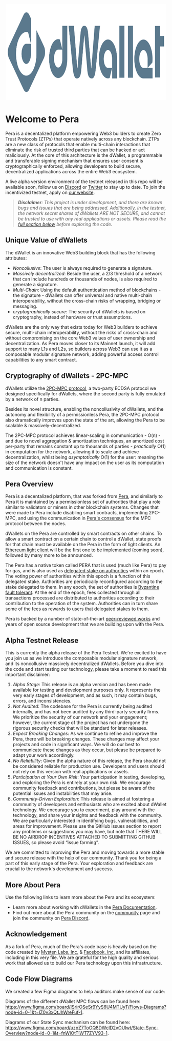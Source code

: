 <p align="center">
<img src="https://github.com/dwallet-labs/dwallet-network/blob/main/docs/static/img/logo.svg" alt="Logo" width="500" height="300">
</p>

# Welcome to Pera

Pera is a decentalized platform empowering Web3 builders to create Zero Trust Protocols (ZTPs) that operate natively across any blockchain. ZTPs are a new class of protocols that enable multi-chain interactions that eliminate the risk of trusted third parties that can be hacked or act maliciously. At the core of this architecture is the dWallet, a programmable and transferable signing mechanism that ensures user consent is cryptographically enforced, allowing developers to build secure, decentralized applications across the entire Web3 ecosystem.

A live alpha version environment of the testnet released in this repo will be available soon, follow us on [Discord](https://discord.gg/dWallet) or [Twitter](https://twitter.com/dWalletNetwork) to stay up to date. To join the incentivized testnet, apply on [our website](https://www.pera.io/apply-incentivized-testnets).

> _***Disclaimer***: This project is under development, and there are known bugs and issues that are being addressed. Additionally, in the testnet, the network secret shares of dWallets ARE NOT SECURE, and cannot be trusted to use with any real applications or assets. Please read the [full section below](#alpha-testnet-release) before exploring the code._

## Unique Value of dWallets

The dWallet is an innovative Web3 building block that has the following attributes:

* _Noncollusive_: The user is always required to generate a signature.
* _Massively decentralized_: Beside the user, a 2/3 threshold of a network that can include hundreds or thousands of nodes, is also required to generate a signature.
* _Multi-Chain_: Using the default authentication method of blockchains - the signature - dWallets can offer universal and native multi-chain interoperability, without the cross-chain risks of wrapping, bridging or messaging.
* _cryptographically secure_: The security of dWallets is based on cryptography, instead of hardware or trust assumptions.

dWallets are the only way that exists today for Web3 builders to achieve secure, multi-chain interoperability, without the risks of cross-chain and without compromising on the core Web3 values of user ownership and decentralization.
As Pera moves closer to its Mainnet launch, it will add support to many L1s and L2s, so builders across Web3 can use it as a composable modular signature network, adding powerful access control capabilities to any smart contract.

## Cryptography of dWallets - 2PC-MPC

dWallets utilize the [2PC-MPC protocol](https://github.com/dwallet-labs/2pc-mpc), a two-party ECDSA protocol we designed specifically for dWallets, where the second party is fully emulated by a network of n parties.

Besides its novel structure, enabling the noncollusivity of dWallets, and the autonomy and flexibility of a permissionless Pera, the 2PC-MPC protocol also dramatically improves upon the state of the art, allowing the Pera to be scalable & massively-decentralized.

The 2PC-MPC protocol achieves linear-scaling in communication - O(n) - and due to novel aggregation & amortization techniques, an amortized cost per-party that remains constant up to thousands of parties - _practically_ O(1) in computation for the network, allowing it to scale and achieve decentralization, whilst being _asymptotically_ O(1) for the user: meaning the size of the network doesn't have any impact on the user as its computation and communication is constant.
## Pera Overview

Pera is a decentalized platform, that was forked from [Pera](https://github.com/MystenLabs/sui), and similarly to Pera it is maintained by a permissionless set of authorities that play a role similar to validators or miners in other blockchain systems. Changes that were made to Pera include disabling smart contracts, implementing 2PC-MPC, and using the communication in [Pera's consensus](https://github.com/MystenLabs/sui/tree/main/narwhal) for the MPC protocol between the nodes.

dWallets on the Pera are controlled by smart contracts on other chains. To allow a smart contract on a certain chain to control a dWallet, state proofs for that chain must be available on the Pera in the form of light clients. An [Ethereum light client](https://github.com/a16z/helios) will be the first one to be implemented (coming soon), followed by many more to be announced.

The Pera has a native token called PERA that is used (much like Pera) to pay for gas, and is also used as [delegated stake on authorities](https://learn.bybit.com/blockchain/delegated-proof-of-stake-dpos/) within an epoch. The voting power of authorities within this epoch is a function of this delegated stake. Authorities are periodically reconfigured according to the stake delegated to them. In any epoch, the set of authorities is [Byzantine fault tolerant](https://pmg.csail.mit.edu/papers/osdi99.pdf). At the end of the epoch, fees collected through all transactions processed are distributed to authorities according to their contribution to the operation of the system. Authorities can in turn share some of the fees as rewards to users that delegated stakes to them.

Pera is backed by a number of state-of-the-art [peer-reviewed works](https://github.com/MystenLabs/sui/blob/main/docs/content/references/research-papers.mdx) and years of open source development that we are building upon with the Pera.

## Alpha Testnet Release

This is currently the alpha release of the Pera Testnet. We're excited to have you join us as we introduce the composable modular signature network, and its noncollusive massively decentralized dWallets. Before you dive into the code and start testing our technology, please take a moment to read this important disclaimer:

1. _Alpha Stage_: This release is an alpha version and has been made available for testing and development purposes only. It represents the very early stages of development, and as such, it may contain bugs, errors, and inconsistencies.
1. _Not Audited_: The codebase for the Pera is currently being audited internally, and has not been audited by any third-party security firms. We prioritize the security of our network and your engagement; however, the current stage of the project has not undergone the rigorous security checks that will be standard for later releases.
1. _Expect Breaking Changes_: As we continue to refine and improve the Pera, there will be breaking changes. These changes may affect your projects and code in significant ways. We will do our best to communicate these changes as they occur, but please be prepared to adapt your work accordingly.
1. _No Reliability_: Given the alpha nature of this release, the Pera should not be considered reliable for production use. Developers and users should not rely on this version with real applications or assets.
1. _Participation at Your Own Risk_: Your participation in testing, developing, and exploring the Pera is entirely at your own risk. We encourage community feedback and contributions, but please be aware of the potential issues and instabilities that may arise.
1. _Community-Driven Exploration_: This release is aimed at fostering a community of developers and enthusiasts who are excited about dWallet technology. We encourage you to experiment, play around with the technology, and share your insights and feedback with the community. We are particularly interested in identifying bugs, vulnerabilities, and areas for improvement. Please use the GitHub issues section to report any problems or suggestions you may have, but note that THERE WILL BE NO AIRDROP INCENTIVES ATTACHED TO SUBMITTING GITHUB ISSUES, so please avoid “issue farming”.

We are committed to improving the Pera and moving towards a more stable and secure release with the help of our community. Thank you for being a part of this early stage of the Pera. Your exploration and feedback are crucial to the network's development and success.

## More About Pera

Use the following links to learn more about the Pera and its ecosystem:

* Learn more about working with dWallets in the [Pera Documentation](https://docs.pera.io/).
* Find out more about the Pera community on the [community](https://pera.io/community/) page and join the community on [Pera Discord](https://discord.gg/dwallet).

## Acknowledgement

As a fork of Pera, much of the Pera's code base is heavily based on the code created by [Mysten Labs, Inc.](https://mystenlabs.com) & [Facebook, Inc.](https://facebook.com) and its affiliates, including in this very file. We are grateful for the high quality and serious work that allowed us to build our Pera technology upon this infrastructure.

## Code Flow Diagrams

We created a few Figma diagrams to help auditors make sense of our code:

Diagrams of the different dWallet MPC flows can be found here: https://www.figma.com/board/ISrirOSeSr9YyS6U4MTUyT/Flows-Diagrams?node-id=0-1&t=lZ0v3xQtJhWreFuf-1.

Diagrams of our State Sync mechanism can be found here: https://www.figma.com/board/uzpZ7ToOQ8DWcID2vOUlwt/State-Sync-Overview?node-id=0-1&t=fnWiOtTlWT7ZYV93-1.